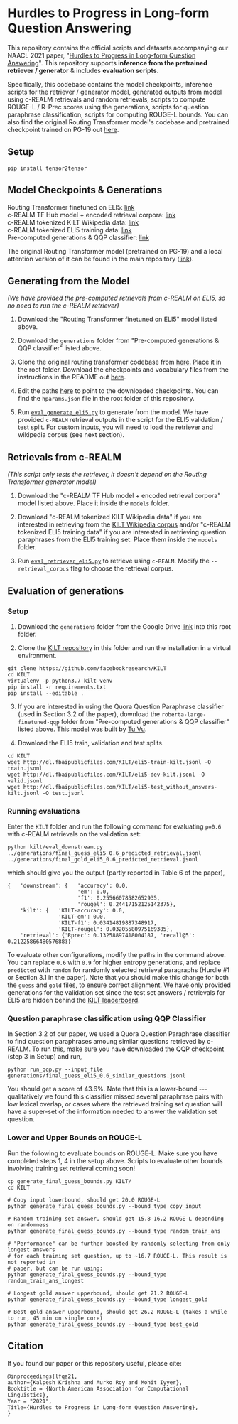 # Hurdles to Progress in Long-form Question Answering

This repository contains the official scripts and datasets accompanying our NAACL 2021 paper, "[Hurdles to Progress in Long-form Question Answering](https://arxiv.org/abs/2103.06332)". This repository supports **inference from the pretrained retriever / generator** & includes **evaluation scripts**.

Specifically, this codebase contains the model checkpoints, inference scripts for the retriever / generator model, generated outputs from model using c-REALM retrievals and random retrievals, scripts to compute ROUGE-L / R-Prec scores using the generations, scripts for question paraphrase classification, scripts for computing ROUGE-L bounds. You can also find the original Routing Transformer model's codebase and pretrained checkpoint trained on PG-19 out [here](https://github.com/google-research/google-research/tree/master/routing_transformer).

## Setup

`pip install tensor2tensor`

## Model Checkpoints & Generations

Routing Transformer finetuned on ELI5: [link](https://storage.googleapis.com/rt-checkpoint/eli5_checkpoint.zip)  
c-REALM TF Hub model + encoded retrieval corpora: [link](https://storage.googleapis.com/rt-checkpoint/retriever.zip)  
c-REALM tokenized KILT Wikipedia data: [link](https://storage.googleapis.com/rt-checkpoint/kilt_retrieval_train.zip)   
c-REALM tokenized ELI5 training data: [link](https://storage.googleapis.com/rt-checkpoint/eli5_retrieval_train.zip)  
Pre-computed generations & QQP classifier: [link](https://drive.google.com/drive/folders/1kBIo26SdjHJUKe7wYr2mh87sH0XNnUSJ?usp=sharing)

The original Routing Transformer model (pretrained on PG-19) and a local attention version of it can be found in the main repository ([link](https://github.com/google-research/google-research/tree/master/routing_transformer#pre-trained-pg-19-checkpoint-)).

## Generating from the Model

*(We have provided the pre-computed retrievals from c-REALM on ELI5, so no need to run the c-REALM retriever)*

1. Download the "Routing Transformer finetuned on ELI5" model listed above.

2. Download the `generations` folder from "Pre-computed generations & QQP classifier" listed above.

3. Clone the original routing transformer codebase from [here](https://github.com/google-research/google-research/tree/master/routing_transformer). Place it in the root folder. Download the checkpoints and vocabulary files from the instructions in the README out [here](https://github.com/google-research/google-research/tree/master/routing_transformer#pre-trained-pg-19-checkpoint-).

4. Edit the paths [here](https://github.com/martiansideofthemoon/hurdles-longform-qa/blob/main/routing_tf_api_generation_eli5.py#L29-L31) to point to the downloaded checkpoints. You can find the `hparams.json` file in the root folder of this repository.

5. Run [`eval_generate_eli5.py`](eval_generate_eli5.py) to generate from the model. We have provided `c-REALM` retrieval outputs in the script for the ELI5 validation / test split. For custom inputs, you will need to load the retriever and wikipedia corpus (see next section).

## Retrievals from c-REALM

*(This script only tests the retriever, it doesn't depend on the Routing Transformer generator model)*

1. Download the "c-REALM TF Hub model + encoded retrieval corpora" model listed above. Place it inside the `models` folder.

2. Download "c-REALM tokenized KILT Wikipedia data" if you are interested in retrieving from the [KILT Wikipedia corpus](https://github.com/facebookresearch/KILT#kilt-knowledge-source) and/or "c-REALM tokenized ELI5 training data" if you are interested in retrieving question paraphrases from the ELI5 training set. Place them inside the `models` folder.

3. Run [`eval_retriever_eli5.py`](eval_retriever_eli5.py) to retrieve using `c-REALM`. Modify the `--retrieval_corpus` flag to choose the retrieval corpus.

## Evaluation of generations

### Setup

1. Download the `generations` folder from the Google Drive [link](https://drive.google.com/drive/folders/1kBIo26SdjHJUKe7wYr2mh87sH0XNnUSJ?usp=sharing) into this root folder.

2. Clone the [KILT repository](https://github.com/facebookresearch/KILT) in this folder and run the installation in a virtual environment.

```
git clone https://github.com/facebookresearch/KILT
cd KILT
virtualenv -p python3.7 kilt-venv
pip install -r requirements.txt
pip install --editable .
```

3. If you are interested in using the Quora Question Paraphrase classifier (used in Section 3.2 of the paper), download the `roberta-large-finetuned-qqp` folder from "Pre-computed generations & QQP classifier" listed above. This model was built by [Tu Vu](https://people.cs.umass.edu/~tuvu/).

4. Download the ELI5 train, validation and test splits.

```
cd KILT
wget http://dl.fbaipublicfiles.com/KILT/eli5-train-kilt.jsonl -O train.jsonl
wget http://dl.fbaipublicfiles.com/KILT/eli5-dev-kilt.jsonl -O valid.jsonl
wget http://dl.fbaipublicfiles.com/KILT/eli5-test_without_answers-kilt.jsonl -O test.jsonl
```

### Running evaluations

Enter the `KILT` folder and run the following command for evaluating `p=0.6` with c-REALM retrievals on the validation set:

```
python kilt/eval_downstream.py ../generations/final_guess_eli5_0.6_predicted_retrieval.jsonl ../generations/final_gold_eli5_0.6_predicted_retrieval.jsonl
```

which should give you the output (partly reported in Table 6 of the paper),

```
{   'downstream': {   'accuracy': 0.0,
                      'em': 0.0,
                      'f1': 0.25566078582652935,
                      'rougel': 0.24417152125142375},
    'kilt': {   'KILT-accuracy': 0.0,
                'KILT-em': 0.0,
                'KILT-f1': 0.03414819887348917,
                'KILT-rougel': 0.03205580975169385},
    'retrieval': {'Rprec': 0.13258897418004187, 'recall@5': 0.2122586648057688}}
```

To evaluate other configurations, modify the paths in the command above. You can replace `0.6` with `0.9` for higher entropy generations, and replace `predicted` with `random` for randomly selected retrieval paragraphs (Hurdle #1 or Section 3.1 in the paper). Note that you should make this change for both the `guess` and `gold` files, to ensure correct alignment. We have only provided generations for the validation set since the test set answers / retrievals for ELI5 are hidden behind the [KILT leaderboard](https://eval.ai/web/challenges/challenge-page/689/leaderboard/1908).

### Question paraphrase classification using QQP Classifier

In Section 3.2 of our paper, we used a Quora Question Paraphrase classifier to find question paraphrases amoung similar questions retrieved by c-REALM. To run this, make sure you have downloaded the QQP checkpoint (step 3 in Setup) and run,

```
python run_qqp.py --input_file generations/final_guess_eli5_0.6_similar_questions.jsonl
```

You should get a score of 43.6%. Note that this is a lower-bound --- qualitatively we found this classifier missed several paraphrase pairs with low lexical overlap, or cases where the retrieved training set question will have a super-set of the information needed to answer the validation set question.

### Lower and Upper Bounds on ROUGE-L

Run the following to evaluate bounds on ROUGE-L. Make sure you have completed steps 1, 4 in the setup above. Scripts to evaluate other bounds involving training set retrieval coming soon!

```
cp generate_final_guess_bounds.py KILT/
cd KILT

# Copy input lowerbound, should get 20.0 ROUGE-L
python generate_final_guess_bounds.py --bound_type copy_input

# Random training set answer, should get 15.8-16.2 ROUGE-L depending on randomness
python generate_final_guess_bounds.py --bound_type random_train_ans

# "Performance" can be further boosted by randomly selecting from only longest answers
# for each training set question, up to ~16.7 ROUGE-L. This result is not reported in
# paper, but can be run using:
python generate_final_guess_bounds.py --bound_type random_train_ans_longest

# Longest gold answer upperbound, should get 21.2 ROUGE-L
python generate_final_guess_bounds.py --bound_type longest_gold

# Best gold answer upperbound, should get 26.2 ROUGE-L (takes a while to run, 45 min on single core)
python generate_final_guess_bounds.py --bound_type best_gold
```

## Citation

If you found our paper or this repository useful, please cite:

```
@inproceedings{lfqa21,
author={Kalpesh Krishna and Aurko Roy and Mohit Iyyer},
Booktitle = {North American Association for Computational Linguistics},
Year = "2021",
Title={Hurdles to Progress in Long-form Question Answering},
}
```
